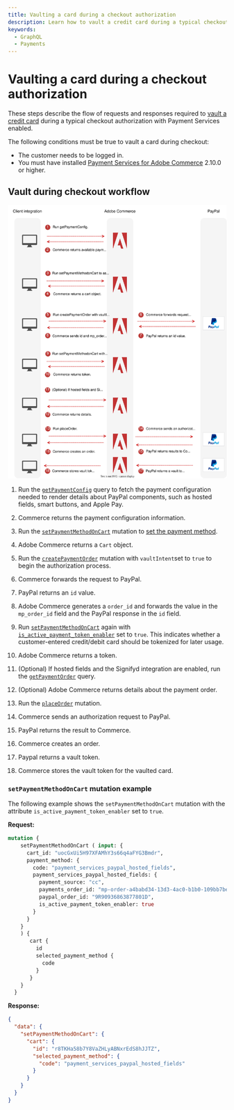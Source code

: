 ```yaml
---
title: Vaulting a card during a checkout authorization
description: Learn how to vault a credit card during a typical checkout authorization.
keywords:
  - GraphQL
  - Payments
---
```


# Vaulting a card during a checkout authorization

These steps describe the flow of requests and responses required to [vault a credit card](https://experienceleague.adobe.com/en/docs/commerce-merchant-services/payment-services/payments-checkout/vaulting#vaulting-a-payment-method-during-checkout) during a typical checkout authorization with Payment Services enabled.

The following conditions must be true to vault a card during checkout:

* The customer needs to be logged in.
* You must have installed [Payment Services for Adobe Commerce](https://commercemarketplace.adobe.com/magento-payment-services.html) 2.10.0 or higher.

## Vault during checkout workflow

![Payment Services sequence diagram](../../../_images/graphql/payment-services-vault-with-purchase.svg)

1. Run the [`getPaymentConfig`](../../payment-services-extension/queries/get-payment-config.md) query to fetch the payment configuration needed to render details about PayPal components, such as hosted fields, smart buttons, and Apple Pay.

1. Commerce returns the payment configuration information.

1. Run the [`setPaymentMethodOnCart`](../../schema/cart/mutations/set-payment-method.md) mutation to [set the payment method](../../tutorials/checkout/set-payment-method.md).

1. Adobe Commerce returns a `Cart` object.

1. Run the [`createPaymentOrder`](../../payment-services-extension/mutations/create-payment-order.md) mutation with `vaultIntent`set to `true` to begin the authorization process.

1. Commerce forwards the request to PayPal.

1. PayPal returns an `id` value.

1. Adobe Commerce generates a `order_id` and forwards the value in the `mp_order_id` field and the PayPal response in the `id` field.

1. Run [`setPaymentMethodOnCart`](../../schema/cart/mutations/set-payment-method.md) again with [`is_active_payment_token_enabler`](https://developer.adobe.com/commerce/webapi/graphql/payment-services-extension/workflows/checkout/#setpaymentmethodoncartinput-object) set to `true`. This indicates whether a customer-entered credit/debit card should be tokenized for later usage.

1. Adobe Commerce returns a token.

1. (Optional) If hosted fields and the Signifyd integration are enabled, run the [`getPaymentOrder`](../../payment-services-extension/queries/get-payment-order.md) query.

1. (Optional) Adobe Commerce returns details about the payment order.

1. Run the [`placeOrder`](../../schema/cart/mutations/place-order.md) mutation.

1. Commerce sends an authorization request to PayPal.

1. PayPal returns the result to Commerce.

1. Commerce creates an order.

1. Paypal returns a vault token.

1. Commerce stores the vault token for the vaulted card.

### `setPaymentMethodOnCart` mutation example

The following example shows the `setPaymentMethodOnCart` mutation with the attribute `is_active_payment_token_enabler` set to `true`.

**Request:**

```graphql
mutation {
    setPaymentMethodOnCart ( input: {
      cart_id: "uocGxUi5H97XFAMhY3s66q4aFYG3Bmdr",
      payment_method: {
        code: "payment_services_paypal_hosted_fields",
        payment_services_paypal_hosted_fields: {
          payment_source: "cc",
          payments_order_id: "mp-order-a4babd34-13d3-4ac0-b1b0-109bb7be1574",
          paypal_order_id: "9R90936863877801D",
          is_active_payment_token_enabler: true
        }
      }
    }
    ) {
       cart {
         id
         selected_payment_method {
           code
         }
       }
    }
  } 
```

**Response:**

```json
{
  "data": {
    "setPaymentMethodOnCart": {
      "cart": {
        "id": "r8TKHa58b7Y8VaZHLyABNxrEdS8hJJTZ",
        "selected_payment_method": {
          "code": "payment_services_paypal_hosted_fields"
        }
      }
    }
  }
}
```
